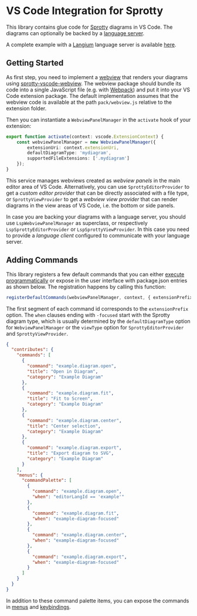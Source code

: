 # VS Code Integration for Sprotty

This library contains glue code for [Sprotty](https://www.npmjs.com/package/sprotty) diagrams in VS Code. The diagrams can optionally be backed by a [language server](https://microsoft.github.io/language-server-protocol/).

A complete example with a [Langium](https://langium.org) language server is available [here](https://github.com/eclipse/sprotty-vscode/tree/master/examples/states-langium).

## Getting Started

As first step, you need to implement a [webview](https://code.visualstudio.com/api/extension-guides/webview) that renders your diagrams using [sprotty-vscode-webview](https://www.npmjs.com/package/sprotty-vscode-webview). The webview package should bundle its code into a single JavaScript file (e.g. with [Webpack](https://webpack.js.org)) and put it into your VS Code extension package. The default implementation assumes that the webview code is available at the path `pack/webview.js` relative to the extension folder.

Then you can instantiate a `WebviewPanelManager` in the `activate` hook of your extension:

```typescript
export function activate(context: vscode.ExtensionContext) {
    const webviewPanelManager = new WebviewPanelManager({
        extensionUri: context.extensionUri,
        defaultDiagramType: 'mydiagram',
        supportedFileExtensions: ['.mydiagram']
    });
}
```

This service manages webviews created as _webview panels_ in the main editor area of VS Code. Alternatively, you can use `SprottyEditorProvider` to get a _custom editor provider_ that can be directly associated with a file type, or `SprottyViewProvider` to get a _webview view provider_ that can render diagrams in the view areas of VS Code, i.e. the bottom or side panels.

In case you are backing your diagrams with a language server, you should use `LspWebviewPanelManager` as superclass, or respectively `LspSprottyEditorProvider` or `LspSprottyViewProvider`. In this case you need to provide a _language client_ configured to communicate with your language server.

## Adding Commands

This library registers a few default commands that you can either [execute programmatically](https://code.visualstudio.com/api/references/vscode-api#commands.executeCommand) or expose in the user interface with package.json entries as shown below. The registration happens by calling this function:

```typescript
registerDefaultCommands(webviewPanelManager, context, { extensionPrefix: 'example' });
```

The first segment of each command id corresponds to the `extensionPrefix` option. The `when` clauses ending with `-focused` start with the Sprotty diagram type, which is usually determined by the `defaultDiagramType` option for `WebviewPanelManager` or the `viewType` option for `SprottyEditorProvider` and `SprottyViewProvider`.

```json
{
  "contributes": {
    "commands": [
      {
        "command": "example.diagram.open",
        "title": "Open in Diagram",
        "category": "Example Diagram"
      },
      {
        "command": "example.diagram.fit",
        "title": "Fit to Screen",
        "category": "Example Diagram"
      },
      {
        "command": "example.diagram.center",
        "title": "Center selection",
        "category": "Example Diagram"
      },
      {
        "command": "example.diagram.export",
        "title": "Export diagram to SVG",
        "category": "Example Diagram"
      }
    ],
    "menus": {
      "commandPalette": [
        {
          "command": "example.diagram.open",
          "when": "editorLangId == 'example'"
        },
        {
          "command": "example.diagram.fit",
          "when": "example-diagram-focused"
        },
        {
          "command": "example.diagram.center",
          "when": "example-diagram-focused"
        },
        {
          "command": "example.diagram.export",
          "when": "example-diagram-focused"
        }
      ]
    }
  }
}
```

In addition to these command palette items, you can expose the commands in [menus](https://code.visualstudio.com/api/references/contribution-points#contributes.menus) and [keybindings](https://code.visualstudio.com/api/references/contribution-points#contributes.keybindings).
